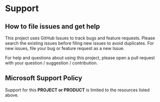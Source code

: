 # Support

## How to file issues and get help  

This project uses GitHub Issues to track bugs and feature requests. Please search the existing 
issues before filing new issues to avoid duplicates.  For new issues, file your bug or 
feature request as a new Issue.

For help and questions about using this project, please open a pull request with your question / suggestion / contribution.

## Microsoft Support Policy  

Support for this **PROJECT or PRODUCT** is limited to the resources listed above.